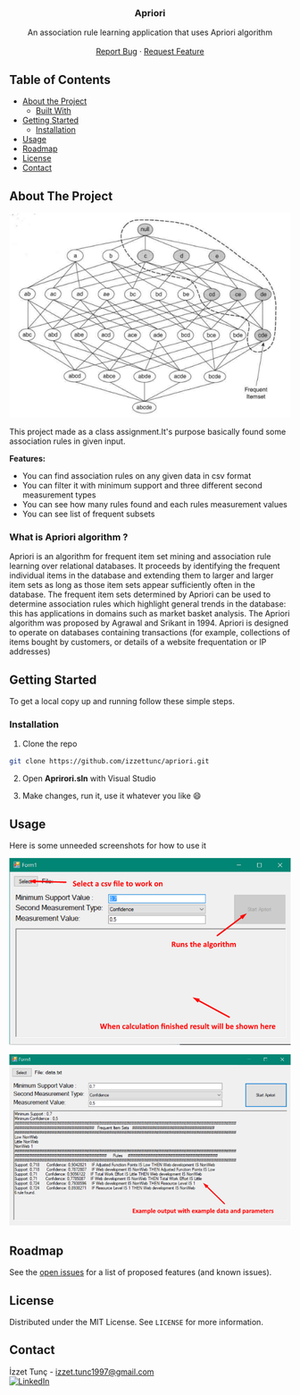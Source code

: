 <br />
<p align="center">

  <h3 align="center">Apriori</h3>

  <p align="center">
    An association rule learning application that uses Apriori algorithm
    <br />
    <br />
    <a href="https://github.com/izzettunc/apriori/issues">Report Bug</a>
    ·
    <a href="https://github.com/izzettunc/apriori/issues">Request Feature</a>
  </p>
</p>



<!-- TABLE OF CONTENTS -->
## Table of Contents

* [About the Project](#about-the-project)
  * [Built With](#built-with)
* [Getting Started](#getting-started)
  * [Installation](#installation)
* [Usage](#usage)
* [Roadmap](#roadmap)
* [License](#license)
* [Contact](#contact)



<!-- ABOUT THE PROJECT -->
## About The Project

![Product Name Screen Shot][product-screenshot]

This project made as a class assignment.It's purpose basically found some association rules in given input.

**Features:**

* You can find association rules on any given data in csv format
* You can filter it with minimum support and three different second measurement types
* You can see how many rules found and each rules measurement values
* You can see list of frequent subsets

### What is Apriori algorithm ?

Apriori is an algorithm for frequent item set mining and association rule learning over relational databases. It proceeds by identifying the frequent individual items in the database and extending them to larger and larger item sets as long as those item sets appear sufficiently often in the database. The frequent item sets determined by Apriori can be used to determine association rules which highlight general trends in the database: this has applications in domains such as market basket analysis. The Apriori algorithm was proposed by Agrawal and Srikant in 1994. Apriori is designed to operate on databases containing transactions (for example, collections of items bought by customers, or details of a website frequentation or IP addresses)

<!-- GETTING STARTED -->
## Getting Started

To get a local copy up and running follow these simple steps.

### Installation

1.  Clone the repo
```sh
git clone https://github.com/izzettunc/apriori.git
```
2. Open **Aprirori.sln** with Visual Studio

3. Make changes, run it, use it whatever you like :smile:


<!-- USAGE EXAMPLES -->
## Usage

Here is some unneeded screenshots for how to use it

![Application Screen Shot][app-screenshot]

![Result File Screen Shot][result-screenshot]

<!-- ROADMAP -->
## Roadmap

See the [open issues](https://github.com/izzettunc/apriori/issues) for a list of proposed features (and known issues).

<!-- LICENSE -->
## License

Distributed under the MIT License. See `LICENSE` for more information.

<!-- CONTACT -->
## Contact

İzzet Tunç - izzet.tunc1997@gmail.com
<br>
[![LinkedIn][linkedin-shield]][linkedin-url]

[linkedin-shield]: https://img.shields.io/badge/-LinkedIn-black.svg?style=flat-square&logo=linkedin&colorB=555
[linkedin-url]: https://www.linkedin.com/in/izzettunc
[product-screenshot]: data/Screenshots/apriori.png
[app-screenshot]: data/Screenshots/how_to_use.png
[result-screenshot]: data/Screenshots/result.png
